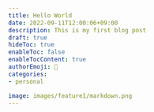 ```yaml
---
title: Hello World
date: 2022-09-11T12:00:06+09:00
description: This is my first blog post
draft: true
hideToc: true
enableToc: false
enableTocContent: true
authorEmoji: 🤖
categories:
- personal

image: images/feature1/markdown.png
---
```

